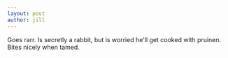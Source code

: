 ```yaml
---
layout: post 
author: jill 
--- 
```

Goes rarr. Is secretly a rabbit, but is worried he'll get cooked with
pruinen. Bites nicely when tamed.
